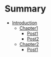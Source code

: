# Summary

* [Introduction](README.md)
    * [Chapter1]()
      * [Post1](chapter1/post1.md)
      * [Post2](chapter1/post2.md)
    * [Chapter2]()
      * [Post1](chapter2/post1.md)
